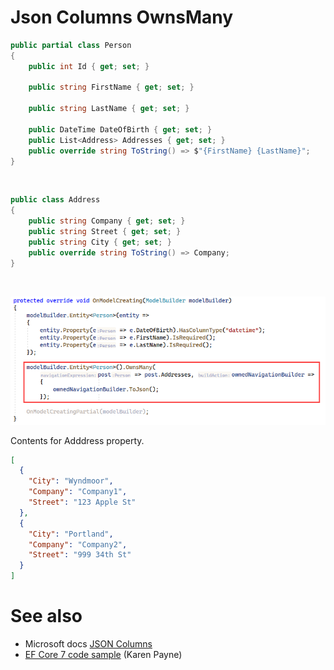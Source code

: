 ﻿# Json Columns OwnsMany


```csharp
public partial class Person
{
    public int Id { get; set; }

    public string FirstName { get; set; }

    public string LastName { get; set; }

    public DateTime DateOfBirth { get; set; }
    public List<Address> Addresses { get; set; }
    public override string ToString() => $"{FirstName} {LastName}";
}
```

</br>

```csharp
public class Address
{
    public string Company { get; set; }
    public string Street { get; set; }
    public string City { get; set; }
    public override string ToString() => Company;
}
```

</br>

![On Model Create](assets/OnModelCreate.png)

Contents for Adddress property.

```json
[
  {
    "City": "Wyndmoor",
    "Company": "Company1",
    "Street": "123 Apple St"
  },
  {
    "City": "Portland",
    "Company": "Company2",
    "Street": "999 34th St"
  }
]
```

# See also

- Microsoft docs [JSON Columns](https://devblogs.microsoft.com/dotnet/announcing-ef7-release-candidate-2/)
- [EF Core 7 code sample](https://github.com/karenpayneoregon/ef-core-7-samples) (Karen Payne)